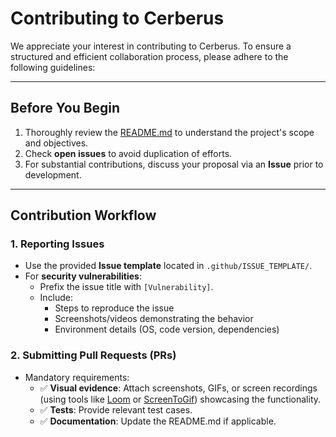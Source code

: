 # Contributing to Cerberus

We appreciate your interest in contributing to Cerberus. To ensure a structured and efficient collaboration process, please adhere to the following guidelines:

---

## **Before You Begin**  
1. Thoroughly review the [README.md](https://github.com/kayake/cerberus/tree/dev/readme.md) to understand the project's scope and objectives.  
2. Check **open issues** to avoid duplication of efforts.  
3. For substantial contributions, discuss your proposal via an **Issue** prior to development.  

---

## **Contribution Workflow**  

### 1. **Reporting Issues**  
- Use the provided **Issue template** located in `.github/ISSUE_TEMPLATE/`.  
- For **security vulnerabilities**:  
  - Prefix the issue title with `[Vulnerability]`.  
  - Include:  
    - Steps to reproduce the issue  
    - Screenshots/videos demonstrating the behavior  
    - Environment details (OS, code version, dependencies)  

### 2. **Submitting Pull Requests (PRs)**   
- Mandatory requirements:  
  - ✅ **Visual evidence**: Attach screenshots, GIFs, or screen recordings (using tools like [Loom](https://www.loom.com/) or [ScreenToGif](https://www.screentogif.com/)) showcasing the functionality.  
  - ✅ **Tests**: Provide relevant test cases.  
  - ✅ **Documentation**: Update the README.md if applicable.  